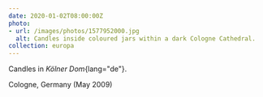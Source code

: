 ```yaml
---
date: 2020-01-02T08:00:00Z
photo:
- url: /images/photos/1577952000.jpg
  alt: Candles inside coloured jars within a dark Cologne Cathedral.
collection: europa
---
```

Candles in *Kölner Dom*{lang="de"}.

Cologne, Germany (May 2009)
